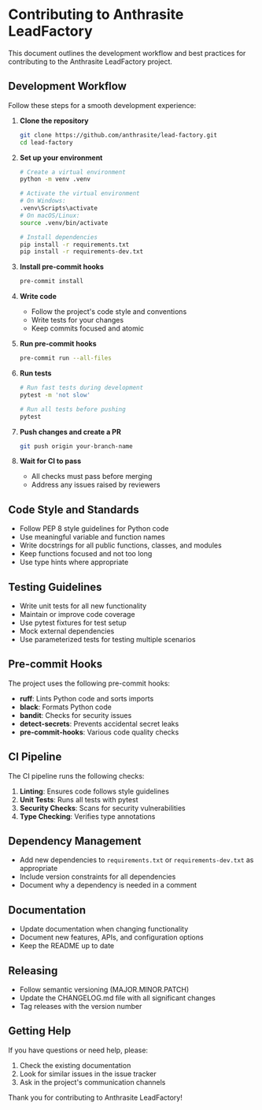 # Contributing to Anthrasite LeadFactory

This document outlines the development workflow and best practices for contributing to the Anthrasite LeadFactory project.

## Development Workflow

Follow these steps for a smooth development experience:

1. **Clone the repository**
   ```bash
   git clone https://github.com/anthrasite/lead-factory.git
   cd lead-factory
   ```

2. **Set up your environment**
   ```bash
   # Create a virtual environment
   python -m venv .venv

   # Activate the virtual environment
   # On Windows:
   .venv\Scripts\activate
   # On macOS/Linux:
   source .venv/bin/activate

   # Install dependencies
   pip install -r requirements.txt
   pip install -r requirements-dev.txt
   ```

3. **Install pre-commit hooks**
   ```bash
   pre-commit install
   ```

4. **Write code**
   - Follow the project's code style and conventions
   - Write tests for your changes
   - Keep commits focused and atomic

5. **Run pre-commit hooks**
   ```bash
   pre-commit run --all-files
   ```

6. **Run tests**
   ```bash
   # Run fast tests during development
   pytest -m 'not slow'

   # Run all tests before pushing
   pytest
   ```

7. **Push changes and create a PR**
   ```bash
   git push origin your-branch-name
   ```

8. **Wait for CI to pass**
   - All checks must pass before merging
   - Address any issues raised by reviewers

## Code Style and Standards

- Follow PEP 8 style guidelines for Python code
- Use meaningful variable and function names
- Write docstrings for all public functions, classes, and modules
- Keep functions focused and not too long
- Use type hints where appropriate

## Testing Guidelines

- Write unit tests for all new functionality
- Maintain or improve code coverage
- Use pytest fixtures for test setup
- Mock external dependencies
- Use parameterized tests for testing multiple scenarios

## Pre-commit Hooks

The project uses the following pre-commit hooks:

- **ruff**: Lints Python code and sorts imports
- **black**: Formats Python code
- **bandit**: Checks for security issues
- **detect-secrets**: Prevents accidental secret leaks
- **pre-commit-hooks**: Various code quality checks

## CI Pipeline

The CI pipeline runs the following checks:

1. **Linting**: Ensures code follows style guidelines
2. **Unit Tests**: Runs all tests with pytest
3. **Security Checks**: Scans for security vulnerabilities
4. **Type Checking**: Verifies type annotations

## Dependency Management

- Add new dependencies to `requirements.txt` or `requirements-dev.txt` as appropriate
- Include version constraints for all dependencies
- Document why a dependency is needed in a comment

## Documentation

- Update documentation when changing functionality
- Document new features, APIs, and configuration options
- Keep the README up to date

## Releasing

- Follow semantic versioning (MAJOR.MINOR.PATCH)
- Update the CHANGELOG.md file with all significant changes
- Tag releases with the version number

## Getting Help

If you have questions or need help, please:

1. Check the existing documentation
2. Look for similar issues in the issue tracker
3. Ask in the project's communication channels

Thank you for contributing to Anthrasite LeadFactory!
